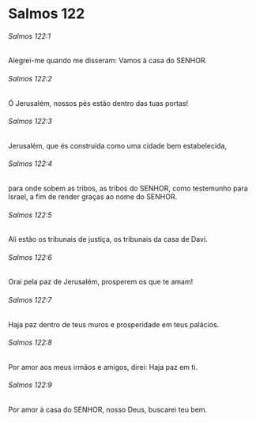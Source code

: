 # Salmos 122

###### Salmos 122:1

Alegrei-me quando me disseram: Vamos à casa do SENHOR.

###### Salmos 122:2

Ó Jerusalém, nossos pés estão dentro das tuas portas!

###### Salmos 122:3

Jerusalém, que és construída como uma cidade bem estabelecida,

###### Salmos 122:4

para onde sobem as tribos, as tribos do SENHOR, como testemunho para Israel, a fim de render graças ao nome do SENHOR.

###### Salmos 122:5

Ali estão os tribunais de justiça, os tribunais da casa de Davi.

###### Salmos 122:6

Orai pela paz de Jerusalém, prosperem os que te amam!

###### Salmos 122:7

Haja paz dentro de teus muros e prosperidade em teus palácios.

###### Salmos 122:8

Por amor aos meus irmãos e amigos, direi: Haja paz em ti.

###### Salmos 122:9

Por amor à casa do SENHOR, nosso Deus, buscarei teu bem.

